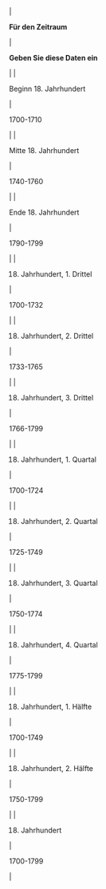 | 

**Für den Zeitraum**

 | 

**Geben Sie diese Daten ein**

 |
| 

Beginn 18. Jahrhundert

 | 

1700-1710

 |
| 

Mitte 18. Jahrhundert

 | 

1740-1760

 |
| 

Ende 18. Jahrhundert

 | 

1790-1799

 |
| 

18. Jahrhundert, 1. Drittel

 | 

1700-1732

 |
| 

18. Jahrhundert, 2. Drittel

 | 

1733-1765

 |
| 

18. Jahrhundert, 3. Drittel

 | 

1766-1799

 |
| 

18. Jahrhundert, 1. Quartal

 | 

1700-1724

 |
| 

18. Jahrhundert, 2. Quartal

 | 

1725-1749

 |
| 

18. Jahrhundert, 3. Quartal

 | 

1750-1774

 |
| 

18. Jahrhundert, 4. Quartal

 | 

1775-1799

 |
| 

18. Jahrhundert, 1. Hälfte

 | 

1700-1749

 |
| 

18. Jahrhundert, 2. Hälfte

 | 

1750-1799

 |
| 

18. Jahrhundert

 | 

1700-1799

 |